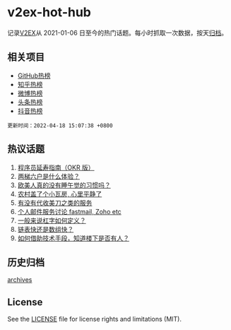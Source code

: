 # v2ex-hot-hub

 记录[V2EX](https://www.v2ex.com/)从 2021-01-06 日至今的热门话题。每小时抓取一次数据，按天[归档](archives)。
 
 ## 相关项目

- [GitHub热榜](https://github.com/snaildev/github-hot-hub)
- [知乎热榜](https://github.com/snaildev/zhihu-hot-hub)
- [微博热榜](https://github.com/snaildev/weibo-hot-hub)
- [头条热榜](https://github.com/snaildev/toutiao-hot-hub)
- [抖音热榜](https://github.com/snaildev/douyin-hot-hub)


 `更新时间：2022-04-18 15:07:38 +0800`

## 热议话题

1. [程序员延寿指南（OKR 版）](https://www.v2ex.com/t/847490)
1. [两梯六户是什么体验？](https://www.v2ex.com/t/847572)
1. [欧美人真的没有睡午觉的习惯吗？](https://www.v2ex.com/t/847561)
1. [农村盖了个小瓦房, 心里平静了](https://www.v2ex.com/t/847560)
1. [有没有代收美刀之类的服务](https://www.v2ex.com/t/847495)
1. [个人邮件服务讨论 fastmail, Zoho etc](https://www.v2ex.com/t/847503)
1. [一般来说杠字如何定义？](https://www.v2ex.com/t/847578)
1. [链表快还是数组快？](https://www.v2ex.com/t/847588)
1. [如何借助技术手段，知道楼下是否有人？](https://www.v2ex.com/t/847534)

## 历史归档

[archives](archives)

## License

See the [LICENSE](LICENSE) file for license rights and limitations (MIT).
